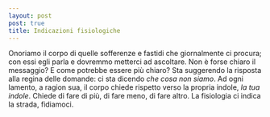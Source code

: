 ```yaml
---
layout: post
post: true
title: Indicazioni fisiologiche
---
```

Onoriamo il corpo di quelle sofferenze e fastidi che
giornalmente ci procura; con essi egli parla e dovremmo metterci ad ascoltare. Non è
forse chiaro il messaggio? E come potrebbe essere più chiaro? Sta suggerendo la
risposta alla regina delle domande: ci sta dicendo *che cosa non siamo*. Ad ogni
lamento, a ragion sua, il corpo chiede rispetto verso la propria indole, *la tua
indole*. Chiede di fare di più, di fare meno, di fare altro. La fisiologia ci
indica la strada, fidiamoci.
